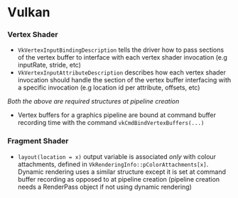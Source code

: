 # Vulkan
### Vertex Shader
  - `VkVertexInputBindingDescription` tells the driver how to pass sections of the vertex buffer to interface with each vertex shader invocation (e.g inputRate, stride, etc)
  - `VkVertexInputAttributeDescription` describes how each vertex shader invocation should handle the section of the vertex buffer interfacing with a specific invocation (e.g location id per attribute, offsets, etc)
    
*Both the above are required structures at pipeline creation*
  - Vertex buffers for a graphics pipeline are bound at command buffer recording time with the command `vkCmdBindVertexBuffers(...)`

### Fragment Shader
  - `layout(location = x)` output variable is associated *only* with colour attachments, defined in `VkRenderingInfo::pColorAttachments[x]`. Dynamic rendering uses a similar structure except it is set at command buffer recording as opposed to at pipeline creation (pipeline creation needs a RenderPass object if not using dynamic rendering)

